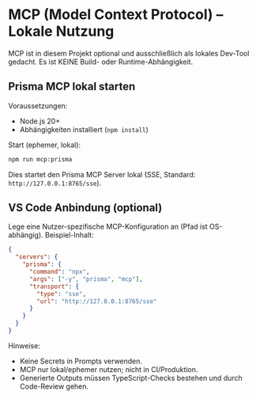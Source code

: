 # MCP (Model Context Protocol) – Lokale Nutzung

MCP ist in diesem Projekt optional und ausschließlich als lokales Dev-Tool gedacht. Es ist KEINE Build- oder Runtime-Abhängigkeit.

## Prisma MCP lokal starten

Voraussetzungen:

- Node.js 20+
- Abhängigkeiten installiert (`npm install`)

Start (ephemer, lokal):

```bash
npm run mcp:prisma
```

Dies startet den Prisma MCP Server lokal (SSE, Standard: `http://127.0.0.1:8765/sse`).

## VS Code Anbindung (optional)

Lege eine Nutzer-spezifische MCP-Konfiguration an (Pfad ist OS-abhängig). Beispiel-Inhalt:

```json
{
  "servers": {
    "prisma": {
      "command": "npx",
      "args": ["-y", "prisma", "mcp"],
      "transport": {
        "type": "sse",
        "url": "http://127.0.0.1:8765/sse"
      }
    }
  }
}
```

Hinweise:

- Keine Secrets in Prompts verwenden.
- MCP nur lokal/ephemer nutzen; nicht in CI/Produktion.
- Generierte Outputs müssen TypeScript-Checks bestehen und durch Code-Review gehen.

